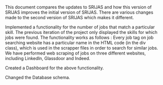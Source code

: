This document compares the updates to SRIJAS and how this version of SRIJAS improves the initial version of SRIJAS. There are various changes made to the second version of SRIJAS which makes it different.

Implemented a functionality for the number of jobs that match a particular skill. The previous iteration of the project only displayed the skills for which jobs were found. The functionality works as follows : Every job tag on job searching website has a particular name in the HTML code (in the div class), which is used in the scrapper files in order to search for similar jobs. We have performed web scraping of jobs on three different websites, including LinkedIn, Glassdoor and Indeed. 

Created a Dashboard for the above functionality.

Changed the Database schema.

